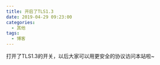 ```yaml
---
title: 开启了TLS1.3
date: 2019-04-29 09:23:00
categories: 
  - 其他
tags: 
  - 博客
---
```


打开了TLS1.3的开关，以后大家可以用更安全的协议访问本站啦~

